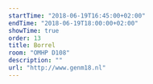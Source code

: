 ```yaml
---
startTime: "2018-06-19T16:45:00+02:00"
endTime: "2018-06-19T18:00:00+02:00"
showTime: true
order: 13
title: Borrel
room: "OMHP D108"
description: ""
url: "http://www.genm18.nl"
---
```

